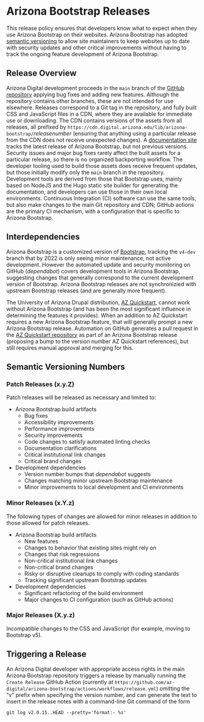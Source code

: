 # Arizona Bootstrap Releases
This release policy ensures that developers know what to expect when they use
Arizona Bootstrap on their websites. Arizona Bootstrap has adopted
[semantic versioning](https://semver.org/) to allow site maintainers to keep
websites up to date with security updates and other critical improvements
without having to track the ongoing feature development of Arizona Bootstrap.

## Release Overview
Arizona Digital development proceeds in the `main` branch of the
[GitHub repository](https://github.com/az-digital/arizona-bootstrap) applying
bug fixes and adding new features. Although the repository contains other
branches, these are not intended for use elsewhere. Releases correspond to a Git
tag in the repository, and fully built CSS and JavaScript files in a CDN, where
they are available for immediate use or downloading. The CDN contains versions
of the assets from all releases, all prefixed by
`https://cdn.digital.arizona.edu/lib/arizona-bootstrap/`_releasenumber_
(ensuring that anything using a particular release from the CDN does not receive
unexpected changes). A
[documentation site](https://digital.arizona.edu/arizona-bootstrap/) tracks the
latest release of Arizona Bootstrap, but not previous versions. Security issues
and major bug fixes rarely affect the built assets for a particular release, so
there is no organized backporting workflow. The developer tooling used to build
those assets does receive frequent updates, but those initially modify only the
`main` branch in the repository. Development tools are derived from those that
Bootstrap uses, mainly based on NodeJS and the Hugo static site builder for
generating the documentation, and developers can use those in their own local
environments. Continuous Integration (CI) software can use the same tools, but
also make changes to the main Git repository and CDN; GitHub actions are the
primary CI mechanism, with a configuration that is specific to Arizona
Bootstrap.

## Interdependencies
Arizona Bootstrap is a customized version of
[Bootstrap](https://getbootstrap.com/), tracking the `v4-dev` branch that by
2022 is only seeing minor maintenance, not active development. However the
automated update and security monitoring on GitHub (_dependabot_) covers
development tools in Arizona Bootstrap, suggesting changes that generally
correspond to the current development version of Bootstrap. Arizona Bootstrap
releases are not synchronizied with upstream Bootstrap releases (and are
generally more frequent).

The University of Arizona Drupal distribution,
[AZ Quickstart](https://quickstart.arizona.edu/), cannot work without Arizona
Bootstrap (and has been the most significant influence in determining the
features it provides). When an addition to AZ Quickstart requires a new Arizona
Bootstrap feature, that will generally prompt a new Arizona Bootstrap release.
Automation on GitHub generates a pull request in the
[AZ Quickstart repository](https://github.com/az-digital/az_quickstart) as part
of an Arizona Bootstrap release (proposing a bump to the version number AZ
Quickstart references), but still requires manual approval and merging for this.

## Semantic Versioning Numbers

### Patch Releases (x.y.Z)
Patch releases will be released as necessary and limited to:
- Arizona Bootstrap build artifacts
  - Bug fixes
  - Accessibility improvements
  - Performance improvements
  - Security improvements
  - Code changes to satisfy automated linting checks
  - Documentation clarifications
  - Critical institutional link changes
  - Critical brand changes
- Development dependencies
  - Version number bumps that _dependabot_ suggests
  - Changes matching minor upstream Bootstrap maintenance
  - Minor improvements to local development and CI environments

### Minor Releases (x.Y.z)
The following types of changes are allowed for minor releases in addition to those allowed for patch releases.
- Arizona Bootstrap build artifacts
  - New features
  - Changes to behavior that existing sites might rely on
  - Changes that risk regressions
  - Non-critical institutional link changes
  - Non-critical brand changes
  - Risky or disruptive cleanups to comply with coding standards
  - Tracking significant upstream Bootstrap updates
- Development dependencies
  - Significant refactoring of the build environment
  - Major changes to CI configuration (such as GitHub actions)

### Major Releases (X.y.z)
Incompatible changes to the CSS and JavaScript (for example, moving to Bootstrap
v5).

## Triggering a Release
An Arizona Digital developer with appropriate access rights in the main Arizona
Bootstrap repository triggers a release by manually running the `Create Release`
GitHub Action (currently at
`https://github.com/az-digital/arizona-bootstrap/actions/workflows/release.yml`)
omitting the “v” prefix when specifying the version number, and can generate the
text to insert in the release notes with a command-line Git command of the form
```
git log v2.0.15..HEAD --pretty='format:- %s'
```
